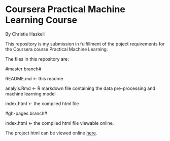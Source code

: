 Coursera Practical Machine Learning Course
===

By Christie Haskell

This repository is my submission in fulfillment of the poject requirements for the Coursera course Practical Machine Learning.

The files in this repository are:

#master branch#

README.md <- this readme

analyis.Rmd <- R markdown file containing the data pre-processing and machine learning model

index.html <- the compiled html file

#gh-pages branch#

index.html <- the compiled html file viewable online.

The project html can be viewed online [here](http://crmhaske.github.io/PracMachineLearning/).
